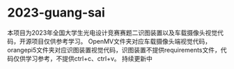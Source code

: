 # 2023-guang-sai
本项目为2023年全国大学生光电设计竞赛赛题二识图装置以及车载摄像头视觉代码，开源项目仅供参考学习。
OpenMV文件夹对应车载摄像头端视觉代码，orangepi5文件夹对应识图装置视觉代码，识图装置不提供requirements文件，代码仅供学习参考，不提供ctrl+c、ctrl+v。
持续更新中
